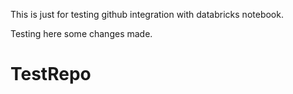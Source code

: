 This is just for testing github integration with databricks notebook.

Testing here some changes made.

# TestRepo
